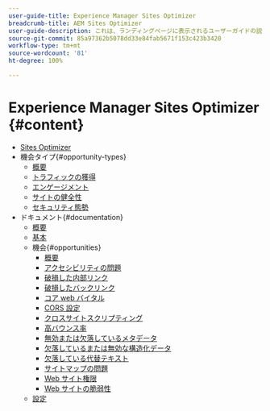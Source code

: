 ```yaml
---
user-guide-title: Experience Manager Sites Optimizer
breadcrumb-title: AEM Sites Optimizer
user-guide-description: これは、ランディングページに表示されるユーザーガイドの説明です。
source-git-commit: 85a97362b5078dd33e84fab5671f153c423b3420
workflow-type: tm+mt
source-wordcount: '81'
ht-degree: 100%

---
```



# Experience Manager Sites Optimizer {#content}

+ [Sites Optimizer](/help/home.md)
+ 機会タイプ{#opportunity-types}
   + [概要](/help/opportunity-types/overview.md)
   + [トラフィックの獲得](/help/opportunity-types/traffic-acquisition.md)
   + [エンゲージメント](/help/opportunity-types/engagement.md)
   + [サイトの健全性](/help/opportunity-types/site-health.md)
   + [セキュリティ態勢](/help/opportunity-types/security-posture.md)
+ ドキュメント{#documentation}
   + [概要](/help/documentation/overview.md)
   + [基本](/help/documentation/basics.md)
   + 機会{#opportunities}
      + [概要](/help/documentation/opportunities/overview.md)
      + [アクセシビリティの問題](/help/documentation/opportunities/accessibility-issues.md)
      + [破損した内部リンク](/help/documentation/opportunities/broken-internal-links.md)
      + [破損したバックリンク](/help/documentation/opportunities/broken-backlinks.md)
      + [コア web バイタル](/help/documentation/opportunities/core-web-vitals.md)
      + [CORS 設定](/help/documentation/opportunities/cors-configuration.md)
      + [クロスサイトスクリプティング](/help/documentation/opportunities/cross-site-scripting.md)
      + [高バウンス率](/help/documentation/opportunities/high-bounce-rate.md)
      + [無効または欠落しているメタデータ](/help/documentation/opportunities/invalid-or-missing-metadata.md)
      + [欠落しているまたは無効な構造化データ](/help/documentation/opportunities/missing-invalid-structured-data.md)
      + [欠落している代替テキスト](/help/documentation/opportunities/missing-alt-text.md)
      + [サイトマップの問題](/help/documentation/opportunities/sitemap-issues.md)
      + [Web サイト権限](/help/documentation/opportunities/website-permissions.md)
      + [Web サイトの脆弱性](/help/documentation/opportunities/website-vulnerabilities.md)
   + [設定](/help/documentation/settings.md)
